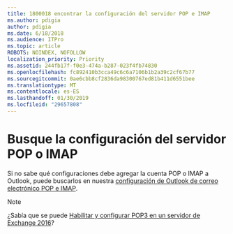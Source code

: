```yaml
---
title: 1800018 encontrar la configuración del servidor POP e IMAP
ms.author: pdigia
author: pdigia
ms.date: 6/18/2018
ms.audience: ITPro
ms.topic: article
ROBOTS: NOINDEX, NOFOLLOW
localization_priority: Priority
ms.assetid: 244fb17f-f0e3-474a-b287-023f4fb74830
ms.openlocfilehash: fc892410b3cca49c6c6a7106b1b2a39c2cf67b77
ms.sourcegitcommit: 0ae6cbb8cf2836da98300767ed81b411d6551bee
ms.translationtype: MT
ms.contentlocale: es-ES
ms.lasthandoff: 01/30/2019
ms.locfileid: "29657808"
---
```

# <a name="find-your-pop-or-imap-server-settings"></a>Busque la configuración del servidor POP o IMAP

Si no sabe qué configuraciones debe agregar la cuenta POP o IMAP a Outlook, puede buscarlos en nuestra [configuración de Outlook de correo electrónico POP e IMAP](https://support.office.com/article/8361e398-8af4-4e97-b147-6c6c4ac95353.aspx).
  
> [!NOTE]
> ¿Sabía que se puede [Habilitar y configurar POP3 en un servidor de Exchange 2016](https://technet.microsoft.com/library/bb124934%28v=exchg.160%29.aspx)? 
  

